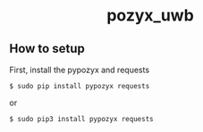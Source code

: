 <h1 align="center"> pozyx_uwb </h1>

## How to setup

First, install the pypozyx and requests

```
$ sudo pip install pypozyx requests
```
or
```
$ sudo pip3 install pypozyx requests
```